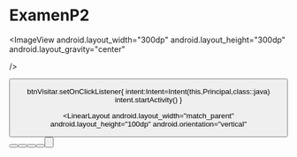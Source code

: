 # ExamenP2


<ImageView 
android.layout_width="300dp"
android.layout_height="300dp"
android.layout_gravity="center"

/>

<Button
android.id="@id+/btnVisitar"
android.layout_width="300dp"
android.layout_height="60dp"
android.text="Visitar"
android.backgroundTint="@color/colorPrimary"
android.textColor="@color/white"
/>

btnVisitar.setOnClickListener{
intent:Intent=Intent(this,Principal,class::java)
intent.startActivity()
}



<LinearLayout
android.layout_width="match_parent"
android.layout_height="100dp"
android.orientation="vertical"
>

<ImageView 
android.layout_width="match_parent"
android.layout_height="match_parent"
android.layout_gravity="center"
/>

<Button
android.id="@id+/btnDetalles"
android.layout_width="300dp"
android.layout_height="60dp"
android.text="Detalles"
android.backgroundTint="@color/colorPrimary"
android.textColor="@color/white"
android.layout_gravity="center"
/>
<Button
android.id="@id+/btnGlobos"
android.layout_width="300dp"
android.layout_height="60dp"
android.text="Globos"
android.backgroundTint="@color/colorPrimary"
android.textColor="@color/white"
android.layout_gravity="center"
/>
<Button
android.id="@id+/btnPeluches"
android.layout_width="300dp"
android.layout_height="60dp"
android.text="Peluches"
android.backgroundTint="@color/colorPrimary"
android.textColor="@color/white"
android.layout_gravity="center"
/>
<Button
android.id="@id+/btnRegalos"
android.layout_width="300dp"
android.layout_height="60dp"
android.text="Regalos"
android.backgroundTint="@color/colorPrimary"
android.textColor="@color/white"
android.layout_gravity="center"
/>
<Button
android.id="@id+/btnTazas"
android.layout_width="300dp"
android.layout_height="60dp"
android.text="Tazas"
android.backgroundTint="@color/colorPrimary"
android.textColor="@color/white"
android.layout_gravity="center"
/>
</LinearLayout>


